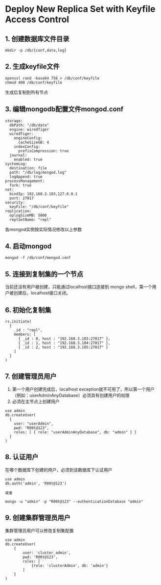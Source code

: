 # Deploy New Replica Set with Keyfile Access Control

## 1. 创建数据库文件目录
```
mkdir -p /db/{conf,data,log}
```

## 2. 生成keyfile文件
```
openssl rand -base64 756 > /db/conf/keyfile
chmod 400 /db/conf/keyfile
```
生成后复制到所有节点

## 3. 编辑mongodb配置文件mongod.conf

```
storage:
  dbPath: "/db/data"
  engine: wiredTiger
  wiredTiger:
    engineConfig:
      cacheSizeGB: 4
    indexConfig:
      prefixCompression: true
  journal:
    enabled: true
systemLog:
  destination: file
  path: "/db/log/mongod.log"
  logAppend: true
processManagement:
  fork: true
net:
  bindIp: 192.168.3.103,127.0.0.1
  port: 27017
security:
  keyFile: "/db/conf/keyfile"
replication:
  oplogSizeMB: 5000
  replSetName: "repl"
```

各mongod实例按实际情况修改以上参数

## 4. 启动mongod

```
mongod -f /db/conf/mongod.conf
```

## 5. 连接到复制集的一个节点

当前还没有用户被创建，只能通过localhost接口连接到 mongo shell，第一个用户被创建后，localhost接口关闭。

## 6. 初始化复制集

```
rs.initiate(
  {
    _id : "repl",
    members: [
      { _id : 0, host : "192.168.3.103:27017" },
      { _id : 1, host : "192.168.3.104:27017" },
      { _id : 2, host : "192.168.3.105:27017" }
    ]
  }
)
```

## 7. 创建管理员用户
1. 第一个用户创建完成后，localhost exception就不可用了，所以第一个用户（例如：userAdminAnyDatabase）必须具有创建用户的权限
2. 必须在主节点上创建用户

```
use admin
db.createUser(
  {
    user: "userAdmin",
    pwd: "R00t@123",
    roles: [ { role: "userAdminAnyDatabase", db: "admin" } ]
  }
)
```

## 8. 认证用户
在哪个数据库下创建的用户，必须到该数据库下认证用户
```
use admin
db.auth('admin', 'R00t@123')

或者

mongo -u "admin" -p "R00t@123" --authenticationDatabase "admin"
```

## 9. 创建集群管理员用户
集群管理员用户可以修改复制集配置
```
use admin
db.createUser(
	{
		user: 'cluster_admin',
		pwd: 'R00t@123',
		roles: [
			{role: 'clusterAdmin', db: 'admin'}
		]
	}
)
```



